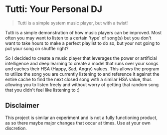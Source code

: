 # Tutti: Your Personal DJ

> Tutti is a simple system music player, but with a twist!

Tutti is a simple demonstration of how music players can be improved. Most often you may want to listen to a certain 'type' of song(s) but you don't want to take hours to make a perfect playlist to do so, but your not going to put your song on shuffle right?

So I decided to create a music player that leverages the power or artificial intelligence and deep learning to create a model that runs over your songs and caches their HSA (Happy, Sad, Angry) values. This allows the program to utilize the song you are currently listening to and reference it against the entire cache to find the next closed song with a similar HSA value, thus allowing you to listen freely and without worry of getting that random song that you didn't feel like listening to :)

## Disclaimer

This project is similar an experiment and is not a fully functioning product, as so there maybe major changes that occur at times. Use at your own discretion.
